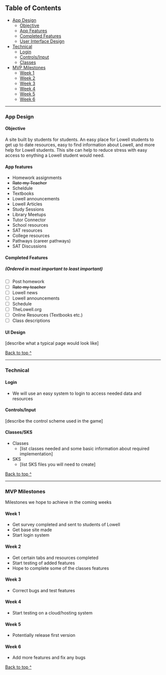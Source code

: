 ## Table of Contents
  * [App Design](#app-design)
    * [Objective](#objective)
    * [App Features](#app-features)
    * [Completed Features](#completed-features)
    * [User Interface Design](#ui-design)
  * [Technical](#technical)
    * [Login](#login)
    * [Controls/Input](#controlsinput)
    * [Classes](#classessks)
  * [MVP Milestones](#mvp-milestones)
    * [Week 1](#week-1)
    * [Week 2](#week-2)
    * [Week 3](#week-3)
    * [Week 4](#week-4)
    * [Week 5](#week-5)
    * [Week 6](#week-6)

---

### App Design

#### Objective
A site built by students for students.
An easy place for Lowell students to get up to date resources, easy to find information about Lowell, and more help for Lowell students. This site can help to reduce stress with easy access to enything a Lowell student would need.

#### App features
- Homework assignments
- ~~Rate my Teacher~~
- Scheldule
- Textbooks
- Lowell announcements
- Lowell Articles
- Study Sessions
 - Library Meetups
- Tutor Connector
- School resources
 - SAT resources
 - College resources
- Pathways (career pathways)
- SAT Discussions

#### Completed Features
##### (Ordered in most important to least important)
- [ ] Post homework
- [ ] ~~Rate my teacher~~
- [ ] Lowell news
- [ ] Lowell announcements
- [ ] Schedule
- [ ] TheLowell.org
- [ ] Online Resources (Textbooks etc.)
- [ ] Class descriptions

#### UI Design
[describe what a typical page would look like]

[Back to top ^](#)

---

### Technical

#### Login
* We will use an easy system to login to access needed data and resources

#### Controls/Input
[describe the control scheme used in the game]

#### Classes/SKS
* Classes
  * [list classes needed and some basic information about required implementation]
* SKS
  * [list SKS files you will need to create]

[Back to top ^](#)

---

### MVP Milestones
Milestones we hope to achieve in the coming weeks

#### Week 1
* Get survey completed and sent to students of Lowell
* Get base site made
* Start login system

#### Week 2
* Get certain tabs and resources completed
* Start testing of added features
* Hope to complete some of the classes features

#### Week 3
* Correct bugs and test features

#### Week 4
* Start testing on a cloud/hosting system

#### Week 5
* Potentially release first version

#### Week 6
* Add more features and fix any bugs

[Back to top ^](#)
